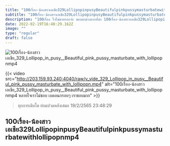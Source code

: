 ```yaml
---
title: "100เรื่อง-น้องสาวเอเชีย329LollipopinpusyBeautifulpinkpussymasturbatewithlollipopnmp4"
subtitle: "100เรื่อง-น้องสาวเอเชีย329LollipopinpusyBeautifulpinkpussymasturbatewithlollipopnmp4 เมื่อไหร่เงินในกระเป๋า จะเยอะเท่าความสวยที่เรามี"
description: "100เรื่อง ใจไม่ดำหรอกจ่ะ ขอบตาต่างหากที่ดำ 100เรื่อง-น้องสาวเอเชีย329LollipopinpusyBeautifulpinkpussymasturbatewithlollipopnmp4 19/2/2565 23:48:29"
date: 2022-02-19T16:48:29.162Z
image: ""
type: "regular"
draft: false
---
```


![100เรื่อง-น้องสาวเอเชีย_329_Lollipop_in_pusy__Beautiful_pink_pussy_masturbate_with_lollipopnmp4](http://203.159.93.240:4040/raw/v_vide_329_Lollipop_in_pusy__Beautiful_pink_pussy_masturbate_with_lollipopn.jpg)

{{< video src="http://203.159.93.240:4040/raw/v_vide_329_Lollipop_in_pusy__Beautiful_pink_pussy_masturbate_with_lollipopn.mp4" alt="100เรื่อง-น้องสาวเอเชีย_329_Lollipop_in_pusy__Beautiful_pink_pussy_masturbate_with_lollipopnmp4 หลายใจเราไม่ชอบ เบคอนกรอบๆ เราชอบมาก" >}}


> ทุกการเติบโต ย่อมปวดหลังเสมอ 19/2/2565 23:48:29

## 100เรื่อง-น้องสาวเอเชีย329LollipopinpusyBeautifulpinkpussymasturbatewithlollipopnmp4
